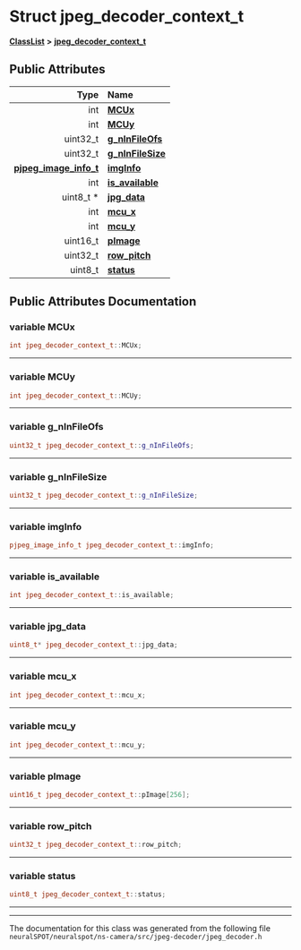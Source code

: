 

# Struct jpeg\_decoder\_context\_t



[**ClassList**](annotated.md) **>** [**jpeg\_decoder\_context\_t**](structjpeg__decoder__context__t.md)


























## Public Attributes

| Type | Name |
| ---: | :--- |
|  int | [**MCUx**](#variable-mcux)  <br> |
|  int | [**MCUy**](#variable-mcuy)  <br> |
|  uint32\_t | [**g\_nInFileOfs**](#variable-g_ninfileofs)  <br> |
|  uint32\_t | [**g\_nInFileSize**](#variable-g_ninfilesize)  <br> |
|  [**pjpeg\_image\_info\_t**](structpjpeg__image__info__t.md) | [**imgInfo**](#variable-imginfo)  <br> |
|  int | [**is\_available**](#variable-is_available)  <br> |
|  uint8\_t \* | [**jpg\_data**](#variable-jpg_data)  <br> |
|  int | [**mcu\_x**](#variable-mcu_x)  <br> |
|  int | [**mcu\_y**](#variable-mcu_y)  <br> |
|  uint16\_t | [**pImage**](#variable-pimage)  <br> |
|  uint32\_t | [**row\_pitch**](#variable-row_pitch)  <br> |
|  uint8\_t | [**status**](#variable-status)  <br> |












































## Public Attributes Documentation




### variable MCUx 

```C++
int jpeg_decoder_context_t::MCUx;
```




<hr>



### variable MCUy 

```C++
int jpeg_decoder_context_t::MCUy;
```




<hr>



### variable g\_nInFileOfs 

```C++
uint32_t jpeg_decoder_context_t::g_nInFileOfs;
```




<hr>



### variable g\_nInFileSize 

```C++
uint32_t jpeg_decoder_context_t::g_nInFileSize;
```




<hr>



### variable imgInfo 

```C++
pjpeg_image_info_t jpeg_decoder_context_t::imgInfo;
```




<hr>



### variable is\_available 

```C++
int jpeg_decoder_context_t::is_available;
```




<hr>



### variable jpg\_data 

```C++
uint8_t* jpeg_decoder_context_t::jpg_data;
```




<hr>



### variable mcu\_x 

```C++
int jpeg_decoder_context_t::mcu_x;
```




<hr>



### variable mcu\_y 

```C++
int jpeg_decoder_context_t::mcu_y;
```




<hr>



### variable pImage 

```C++
uint16_t jpeg_decoder_context_t::pImage[256];
```




<hr>



### variable row\_pitch 

```C++
uint32_t jpeg_decoder_context_t::row_pitch;
```




<hr>



### variable status 

```C++
uint8_t jpeg_decoder_context_t::status;
```




<hr>

------------------------------
The documentation for this class was generated from the following file `neuralSPOT/neuralspot/ns-camera/src/jpeg-decoder/jpeg_decoder.h`

